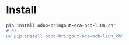 # Install

```bash
pip install odoo-bringout-oca-ocb-l10n_ch"
# or
uv pip install odoo-bringout-oca-ocb-l10n_ch"
```
